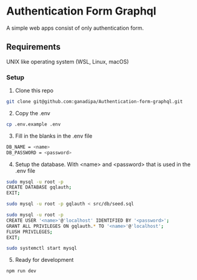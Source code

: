 

# Authentication Form Graphql
A simple web apps consist of only authentication form.

## Requirements
UNIX like operating system (WSL, Linux, macOS)

### Setup

1. Clone this repo
```sh
git clone git@github.com:ganadipa/Authentication-form-graphql.git
```
2. Copy the .env
```sh
cp .env.example .env
```
3. Fill in the blanks in the .env file
```sh
DB_NAME = <name>
DB_PASSWORD = <password>
```

4. Setup the database. With \<name\> and \<password\> that is used in the .env file
```sh
sudo mysql -u root -p
CREATE DATABASE gqlauth;
EXIT;

sudo mysql -u root -p gqlauth < src/db/seed.sql

sudo mysql -u root -p
CREATE USER '<name>'@'localhost' IDENTIFIED BY '<password>';
GRANT ALL PRIVILEGES ON gqlauth.* TO '<name>'@'localhost';
FLUSH PRIVILEGES;
EXIT;

sudo systemctl start mysql
```

5. Ready for development
```sh
npm run dev
```
